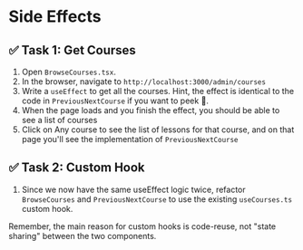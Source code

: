 # Side Effects

## ✅ Task 1: Get Courses

1. Open `BrowseCourses.tsx`.
2. In the browser, navigate to `http://localhost:3000/admin/courses`
3. Write a `useEffect` to get all the courses. Hint, the effect is identical to the code in `PreviousNextCourse` if you want to peek 👀.
4. When the page loads and you finish the effect, you should be able to see a list of courses
5. Click on Any course to see the list of lessons for that course, and on that page you'll see the implementation of `PreviousNextCourse`

## ✅ Task 2: Custom Hook

1. Since we now have the same useEffect logic twice, refactor `BrowseCourses` and `PreviousNextCourse` to use the existing `useCourses.ts` custom hook.

Remember, the main reason for custom hooks is code-reuse, not "state sharing" between the two components.
